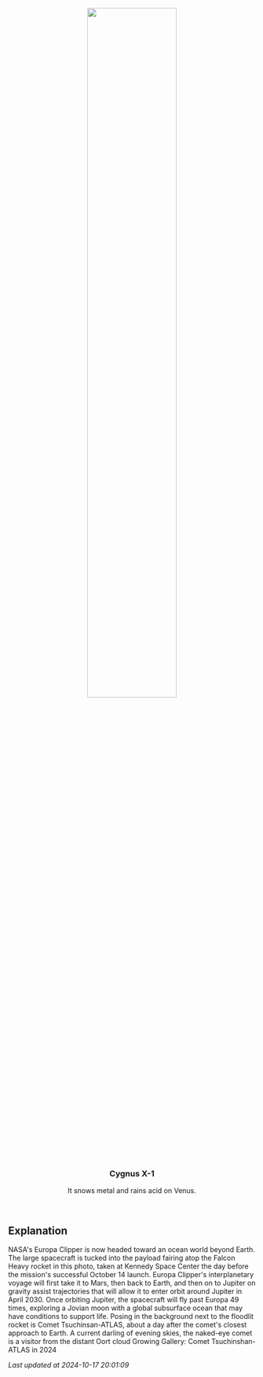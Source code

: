 <p align='center'>
    <img src='https://apod.nasa.gov/apod/image/2410/EuropaComet_cooper3.jpg' width='60%' />
    <h3 align="center">Cygnus X-1</h3>
    <p align="center">It snows metal and rains acid on Venus.</p>
</p>
<br/>

Explanation
--
NASA's Europa Clipper is now headed toward an ocean world beyond Earth. The large spacecraft is tucked into the payload fairing atop the Falcon Heavy rocket in this photo, taken at Kennedy Space Center the day before the mission's successful October 14 launch. Europa Clipper's interplanetary voyage will first take it to Mars, then back to Earth, and then on to Jupiter on gravity assist trajectories that will allow it to enter orbit around Jupiter in April 2030. Once orbiting Jupiter, the spacecraft will fly past Europa 49 times, exploring a Jovian moon with a global subsurface ocean that may have conditions to support life. Posing in the background next to the floodlit rocket is Comet Tsuchinsan-ATLAS, about a day after the comet's closest approach to Earth. A current darling of evening skies, the naked-eye comet is a visitor from the distant Oort cloud  Growing Gallery: Comet Tsuchinshan-ATLAS in 2024


*Last updated at 2024-10-17 20:01:09*
